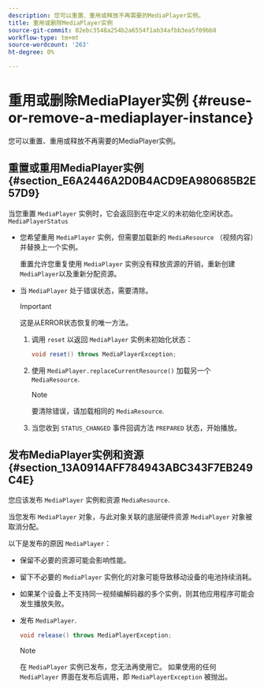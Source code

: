 ```yaml
---
description: 您可以重置、重用或释放不再需要的MediaPlayer实例。
title: 重用或删除MediaPlayer实例
source-git-commit: 02ebc3548a254b2a6554f1ab34afbb3ea5f09bb8
workflow-type: tm+mt
source-wordcount: '263'
ht-degree: 0%

---
```


# 重用或删除MediaPlayer实例 {#reuse-or-remove-a-mediaplayer-instance}

您可以重置、重用或释放不再需要的MediaPlayer实例。

## 重置或重用MediaPlayer实例 {#section_E6A2446A2D0B4ACD9EA980685B2E57D9}

当您重置 `MediaPlayer` 实例时，它会返回到在中定义的未初始化空闲状态。 `MediaPlayerStatus`

* 您希望重用 `MediaPlayer` 实例，但需要加载新的 `MediaResource` （视频内容）并替换上一个实例。

  重置允许您重复使用 `MediaPlayer` 实例没有释放资源的开销，重新创建 `MediaPlayer`以及重新分配资源。

* 当 `MediaPlayer` 处于错误状态，需要清除。

  >[!IMPORTANT]
  >
  >这是从ERROR状态恢复的唯一方法。

   1. 调用 `reset` 以返回 `MediaPlayer` 实例未初始化状态：

      ```java
      void reset() throws MediaPlayerException; 
      ```

   1. 使用 `MediaPlayer.replaceCurrentResource()` 加载另一个 `MediaResource`.

      >[!NOTE]
      >
      >要清除错误，请加载相同的 `MediaResource`.

   1. 当您收到 `STATUS_CHANGED` 事件回调方法 `PREPARED` 状态，开始播放。

## 发布MediaPlayer实例和资源 {#section_13A0914AFF784943ABC343F7EB249C4E}

您应该发布 `MediaPlayer` 实例和资源 `MediaResource`.

当您发布 `MediaPlayer` 对象，与此对象关联的底层硬件资源 `MediaPlayer` 对象被取消分配。

以下是发布的原因 `MediaPlayer`：

* 保留不必要的资源可能会影响性能。
* 留下不必要的 `MediaPlayer` 实例化的对象可能导致移动设备的电池持续消耗。
* 如果某个设备上不支持同一视频编解码器的多个实例，则其他应用程序可能会发生播放失败。

* 发布 `MediaPlayer`.

  ```java
  void release() throws MediaPlayerException;
  ```

  >[!NOTE]
  >
  >在 `MediaPlayer` 实例已发布，您无法再使用它。 如果使用的任何 `MediaPlayer` 界面在发布后调用，即 `MediaPlayerException` 被抛出。
